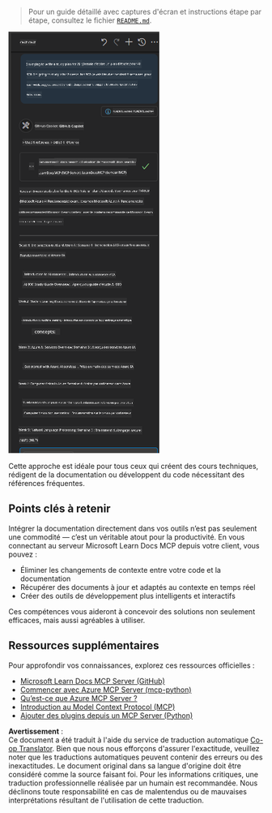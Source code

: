 <!--
CO_OP_TRANSLATOR_METADATA:
{
  "original_hash": "4319d291c9d124ecafea52b3d04bfa0e",
  "translation_date": "2025-06-23T10:57:08+00:00",
  "source_file": "09-CaseStudy/docs-mcp/README.md",
  "language_code": "fr"
}
-->
> Pour un guide détaillé avec captures d'écran et instructions étape par étape, consultez le fichier [`README.md`](./solution/scenario3/README.md).

![Présentation du scénario 3](../../../../translated_images/step4-prompt-chat.12187bb001605efc5077992b621f0fcd1df12023c5dce0464f8eb8f3d595218f.fr.png)

Cette approche est idéale pour tous ceux qui créent des cours techniques, rédigent de la documentation ou développent du code nécessitant des références fréquentes.

## Points clés à retenir

Intégrer la documentation directement dans vos outils n’est pas seulement une commodité — c’est un véritable atout pour la productivité. En vous connectant au serveur Microsoft Learn Docs MCP depuis votre client, vous pouvez :

- Éliminer les changements de contexte entre votre code et la documentation
- Récupérer des documents à jour et adaptés au contexte en temps réel
- Créer des outils de développement plus intelligents et interactifs

Ces compétences vous aideront à concevoir des solutions non seulement efficaces, mais aussi agréables à utiliser.

## Ressources supplémentaires

Pour approfondir vos connaissances, explorez ces ressources officielles :

- [Microsoft Learn Docs MCP Server (GitHub)](https://github.com/MicrosoftDocs/mcp)
- [Commencer avec Azure MCP Server (mcp-python)](https://learn.microsoft.com/en-us/azure/developer/azure-mcp-server/get-started#create-the-python-app)
- [Qu’est-ce que Azure MCP Server ?](https://learn.microsoft.com/en-us/azure/developer/azure-mcp-server/)
- [Introduction au Model Context Protocol (MCP)](https://modelcontextprotocol.io/introduction)
- [Ajouter des plugins depuis un MCP Server (Python)](https://learn.microsoft.com/en-us/semantic-kernel/concepts/plugins/adding-mcp-plugins)

**Avertissement** :  
Ce document a été traduit à l'aide du service de traduction automatique [Co-op Translator](https://github.com/Azure/co-op-translator). Bien que nous nous efforçons d'assurer l'exactitude, veuillez noter que les traductions automatiques peuvent contenir des erreurs ou des inexactitudes. Le document original dans sa langue d'origine doit être considéré comme la source faisant foi. Pour les informations critiques, une traduction professionnelle réalisée par un humain est recommandée. Nous déclinons toute responsabilité en cas de malentendus ou de mauvaises interprétations résultant de l'utilisation de cette traduction.